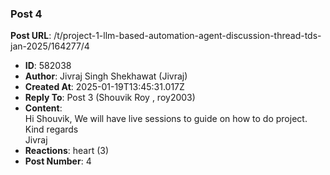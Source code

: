 ### Post 4
**Post URL**: /t/project-1-llm-based-automation-agent-discussion-thread-tds-jan-2025/164277/4
- **ID**: 582038
- **Author**: Jivraj Singh Shekhawat (Jivraj)
- **Created At**: 2025-01-19T13:45:31.017Z
- **Reply To**: Post 3 (Shouvik Roy , roy2003)
- **Content**:  
  Hi Shouvik,
We will have live sessions to guide on how to do project.
Kind regards<br>
Jivraj
- **Reactions**: heart (3)
- **Post Number**: 4

